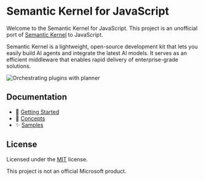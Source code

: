 # Semantic Kernel for JavaScript

Welcome to the Semantic Kernel for JavaScript. This project is an unofficial port of [Semantic Kernel](https://learn.microsoft.com/en-us/semantic-kernel/overview/) to JavaScript.

Semantic Kernel is a lightweight, open-source development kit that lets you easily build AI agents and integrate the latest AI models. It serves as an efficient middleware that enables rapid delivery of enterprise-grade solutions.

![Orchestrating plugins with planner](https://learn.microsoft.com/en-us/semantic-kernel/media/kernel-infographic.png)

## Documentation

- 📖 [Getting Started](https://kerneljs.com/getting-started)
- 🤖 [Concepts](https://kerneljs.com/concepts)
- ✨ [Samples](https://kerneljs.com/samples)

## License

Licensed under the [MIT](LICENSE) license.

This project is not an official Microsoft product.
